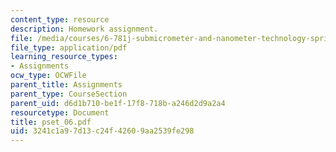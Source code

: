 ```yaml
---
content_type: resource
description: Homework assignment.
file: /media/courses/6-781j-submicrometer-and-nanometer-technology-spring-2006/3241c1a97d13c24f42609aa2539fe298_pset_06.pdf
file_type: application/pdf
learning_resource_types:
- Assignments
ocw_type: OCWFile
parent_title: Assignments
parent_type: CourseSection
parent_uid: d6d1b710-be1f-17f8-718b-a246d2d9a2a4
resourcetype: Document
title: pset_06.pdf
uid: 3241c1a9-7d13-c24f-4260-9aa2539fe298
---
```

